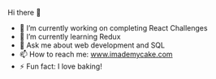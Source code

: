Hi there 👋

- 🔭 I’m currently working on completing React Challenges
- 🌱 I’m currently learning Redux
- 💬 Ask me about web development and SQL
- 📫 How to reach me: www.imademycake.com
- ⚡ Fun fact: I love baking!

